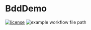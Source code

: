 # BddDemo

[![license](https://img.shields.io/badge/license-Unlicense-blue.svg)](https://github.com/DejanMilicic/BddDemo/blob/main/LICENSE.md)
![example workflow file path](https://github.com/DejanMilicic/BddDemo/workflows/main.yml/badge.svg)

